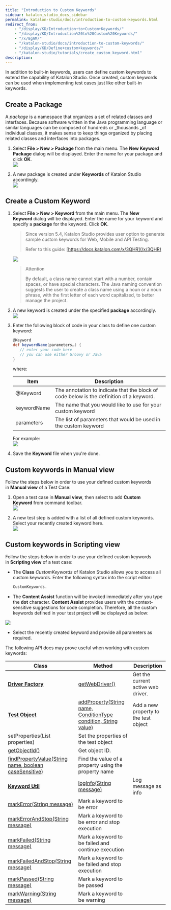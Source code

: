 ```yaml
---
title: "Introduction to Custom Keywords" 
sidebar: katalon_studio_docs_sidebar
permalink: katalon-studio/docs/introduction-to-custom-keywords.html 
redirect_from:
    - "/display/KD/Introduction+to+Custom+Keywords/"
    - "/display/KD/Introduction%20to%20Custom%20Keywords/"
    - "/x/8gAM/"
    - "/katalon-studio/docs/introduction-to-custom-keywords/"
    - "/display/KD/Define+custom+keywords/"
    - "/katalon-studio/tutorials/create_custom_keyword.html"
description: 
---
```

In addition to built-in keywords, users can define custom keywords to extend the capability of Katalon Studio. Once created, custom keywords can be used when implementing test cases just like other built-in keywords. 

Create a Package
----------------

A _package_ is a namespace that organizes a set of related classes and interfaces. Because software written in the Java programming language or similar languages can be composed of hundreds or _thousands _of individual classes, it makes sense to keep things organized by placing related classes and interfaces into packages.

1.  Select **File > New > Package** from the main menu. The **New Keyword Package** dialog will be displayed. Enter the name for your package and click **OK**.  
    ![](../../images/katalon-studio/docs/introduction-to-custom-keywords/image2017-2-6-153A353A6.png)  
      
    
2.  A new package is created under **Keywords** of Katalon Studio accordingly.  
    ![](../../images/katalon-studio/docs/introduction-to-custom-keywords/image2017-2-6-153A363A13.png)

Create a Custom Keyword
-----------------------

1.  Select **File > New > Keyword** from the main menu. The **New Keyword** dialog will be displayed. Enter the name for your keyword and specify a **package** for the keyword. Click **OK**.
    
    > Since version 5.4, Katalon Studio provides user option to generate sample custom keywords for Web, Mobile and API Testing.
    > 
    > Refer to this guide: [https://docs.katalon.com/x/3QHR](/x/3QHR)
    
      
    ![](../../images/katalon-studio/docs/introduction-to-custom-keywords/image2018-4-2-143A373A16.png)
    
    > Attention
    > 
    > By default, a class name cannot start with a number, contain spaces, or have special characters. The Java naming convention suggests the user to create a class name using a noun or a noun phrase, with the first letter of each word capitalized, to better manage the project.
    
      
      
    
2.  A new keyword is created under the specified **package** accordingly.  
    ![](../../images/katalon-studio/docs/introduction-to-custom-keywords/image2017-2-6-153A503A48.png)  
      
    
3.  Enter the following block of code in your class to define one custom keyword:
    
    ```groovy
    @Keyword
    def keywordName(parameters…) {
       // enter your code here
       // you can use either Groovy or Java      
    }
    ```
    
    where:
    
    | Item | Description |
    | --- | --- |
    | @Keyword | The annotation to indicate that the block of code below is the definition of a keyword. |
    | keywordName | The name that you would like to use for your custom keyword |
    | parameters | The list of parameters that would be used in the custom keyword |
    
    For example:  
    ![](../../images/katalon-studio/docs/introduction-to-custom-keywords/image2017-2-6-163A203A3.png)
    
4.  Save the **Keyword** file when you're done.  
      
    

Custom keywords in Manual view
------------------------------

Follow the steps below in order to use your defined custom keywords in **Manual view** of a Test Case:

1.  Open a test case in **Manual** **view**, then select to add **Custom Keyword** from command toolbar.  
    ![](../../images/katalon-studio/docs/introduction-to-custom-keywords/image2017-6-30-203A323A47.png)  
      
    
2.  A new test step is added with a list of all defined custom keywords. Select your recently created keyword here.  
    ![](../../images/katalon-studio/docs/introduction-to-custom-keywords/image2017-2-6-163A443A46.png)

Custom keywords in Scripting view
---------------------------------

Follow the steps below in order to use your defined custom keywords in **Scripting view** of a test case:

*   The **Class** _CustomKeywords_ of Katalon Studio allows you to access all custom keywords. Enter the following syntax into the script editor:
    
    ```groovy
    CustomKeywords.
    ```
    
*   The **Content Assist** function will be invoked immediately after you type the **dot** character. **Content Assist** provides users with the context-sensitive suggestions for code completion. Therefore, all the custom keywords defined in your test project will be displayed as below:

![](../../images/katalon-studio/docs/introduction-to-custom-keywords/image2017-6-30-203A353A9.png)

*   Select the recently created keyword and provide all parameters as required.  
      
    

The following API docs may prove useful when working with custom keywords:

| Class | Method | Description |
| --- | --- | --- |
| **[Driver Factory](http://api-docs.katalon.com/studio/v4.6.0.2/api/com/kms/katalon/core/webui/driver/DriverFactory.html)** | [getWebDriver()](http://api-docs.katalon.com/studio/v4.6.0.2/api/com/kms/katalon/core/webui/driver/DriverFactory.html#getWebDriver()) | Get the current active web driver. |
| **[Test Object](http://api-docs.katalon.com/studio/v4.6.0.2/api/com/kms/katalon/core/testobject/TestObject.html)** | [addProperty(String name, ConditionType condition, String value)](http://api-docs.katalon.com/studio/v4.6.0.2/api/com/kms/katalon/core/testobject/TestObject.html#addProperty(java.lang.String,%20com.kms.katalon.core.testobject.ConditionType,%20java.lang.String)) | Add a new property to the test object |
| setProperties(List<TestObjectProperty> properties) | Set the properties of the test object |
| [getObjectId()](http://api-docs.katalon.com/studio/v4.6.0.2/api/com/kms/katalon/core/testobject/TestObject.html#getObjectId()) | Get object ID. |
| [findPropertyValue(String name, boolean caseSensitive)](http://api-docs.katalon.com/studio/v4.6.0.2/api/com/kms/katalon/core/testobject/TestObject.html#findPropertyValue(java.lang.String,%20boolean)) | Find the value of a property using the property name |
| **[Keyword Util](http://api-docs.katalon.com/studio/v4.6.0.2/api/com/kms/katalon/core/util/KeywordUtil.html)** | [logInfo(String message)](http://api-docs.katalon.com/studio/v4.6.0.2/api/com/kms/katalon/core/util/KeywordUtil.html#logInfo(java.lang.String)) | Log message as info |
| [markError(String message)](http://api-docs.katalon.com/studio/v4.6.0.2/api/com/kms/katalon/core/util/KeywordUtil.html#markError(java.lang.String)) | Mark a keyword to be error |
| [markErrorAndStop(String message)](http://api-docs.katalon.com/studio/v4.6.0.2/api/com/kms/katalon/core/util/KeywordUtil.html#markErrorAndStop(java.lang.String)) | Mark a keyword to be error and stop execution |
| [markFailed(String message)](http://api-docs.katalon.com/studio/v4.6.0.2/api/com/kms/katalon/core/util/KeywordUtil.html#markFailed(java.lang.String)) | Mark a keyword to be failed and continue execution |
| [markFailedAndStop(String message)](http://api-docs.katalon.com/studio/v4.6.0.2/api/com/kms/katalon/core/util/KeywordUtil.html#markFailedAndStop(java.lang.String)) | Mark a keyword to be failed and stop execution |
| [markPassed(String message)](http://api-docs.katalon.com/studio/v4.6.0.2/api/com/kms/katalon/core/util/KeywordUtil.html#markPassed(java.lang.String)) | Mark a keyword to be passed |
| [markWarning(String message)](http://api-docs.katalon.com/studio/v4.6.0.2/api/com/kms/katalon/core/util/KeywordUtil.html#markWarning(java.lang.String)) | Mark a keyword to be warning |